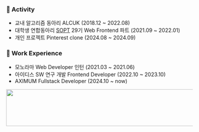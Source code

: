 <!--
**small-j/small-j** is a ✨ _special_ ✨ repository because its `README.md` (this file) appears on your GitHub profile.

Here are some ideas to get you started:

- 🔭 I’m currently working on ...
- 🌱 I’m currently learning ...
- 👯 I’m looking to collaborate on ...
- 🤔 I’m looking for help with ...
- 💬 Ask me about ...
- 📫 How to reach me: ...
- 😄 Pronouns: ...
- ⚡ Fun fact: ...
-->

### 🤩 Activity

- 교내 알고리즘 동아리 ALCUK (2018.12 ~ 2022.08)
- 대학생 연합동아리 [SOPT](https://sopt.org/) 29기 Web Frontend 파트 (2021.09 ~ 2022.01)
- 개인 프로젝트 Pinterest clone (2024.08 ~ 2024.09)

### 💼 Work Experience

- 모노라마 Web Developer 인턴 (2021.03 ~ 2021.06)
- 아이디스 SW 연구 개발 Frontend Developer (2022.10 ~ 2023.10)
- AXIMUM Fullstack Developer (2024.10 ~ now)



<a href="https://github.com/devxb/gitanimals">
  <img
    src="https://render.gitanimals.org/lines/small-j?pet-id=584625414612542212"
    width="600"
    height="100"
  />
</a>
